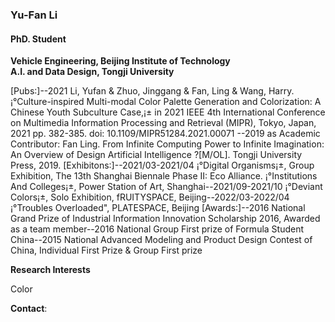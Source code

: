 ### Yu-Fan Li
#### PhD. Student
**Vehicle Engineering, Beijing Institute of Technology**\
**A.I. and Data Design, Tongji University**

[Pubs:]--2021 Li, Yufan & Zhuo, Jinggang & Fan, Ling & Wang, Harry. ¡°Culture-inspired Multi-modal Color Palette Generation and Colorization: A Chinese Youth Subculture Case,¡± in 2021 IEEE 4th International Conference on Multimedia Information Processing and Retrieval (MIPR), Tokyo, Japan, 2021 pp. 382-385. doi: 10.1109/MIPR51284.2021.00071 --2019 as Academic Contributor: Fan Ling. From Infinite Computing Power to Infinite Imagination: An Overview of Design Artificial Intelligence ?[M/OL]. Tongji University Press, 2019. [Exhibitons:]--2021/03-2021/04 ¡°Digital Organisms¡±, Group Exhibition, The 13th Shanghai Biennale Phase II: Eco Alliance. ¡°Institutions And Colleges¡±, Power Station of Art, Shanghai--2021/09-2021/10 ¡°Deviant Colors¡±, Solo Exhibition, fRUITYSPACE, Beijing--2022/03-2022/04 ¡°Troubles Overloaded", PLATESPACE, Beijing [Awards:]--2016 National Grand Prize of Industrial Information Innovation Scholarship 2016, Awarded as a team member--2016 National Group First prize of Formula Student China--2015 National Advanced Modeling and Product Design Contest of China, Individual First Prize & Group First prize

**Research Interests**

Color

**Contact**: 